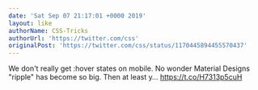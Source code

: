 ```yaml
---
date: 'Sat Sep 07 21:17:01 +0000 2019'
layout: like
authorName: CSS-Tricks
authorUrl: 'https://twitter.com/css'
originalPost: 'https://twitter.com/css/status/1170445894455570437'
---
```

We don't really get :hover states on mobile. No wonder Material Designs "ripple" has become so big. Then at least y… https://t.co/H7313p5cuH